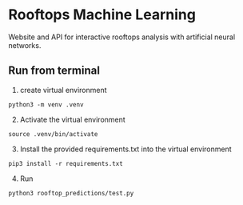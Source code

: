 # Rooftops Machine Learning

Website and API for interactive rooftops analysis with artificial neural networks.

## Run from terminal

1. create virtual environment 

`python3 -m venv .venv`

2. Activate the virtual environment

`source .venv/bin/activate`

3. Install the provided requirements.txt into the virtual environment 

`pip3 install -r requirements.txt`

4. Run 

`python3 rooftop_predictions/test.py`
